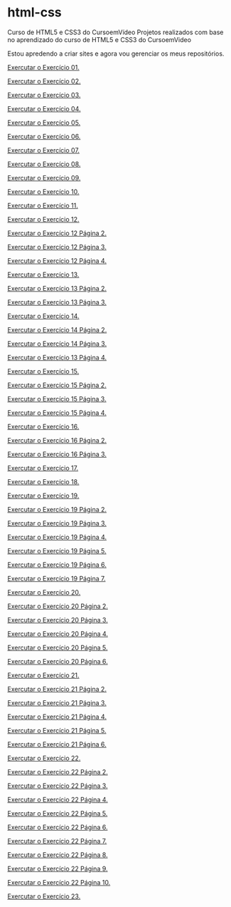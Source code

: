 # html-css
 Curso de HTML5 e CSS3 do CursoemVídeo
 Projetos realizados com base no aprendizado do curso de HTML5 e CSS3 do CursoemVideo

 
Estou apredendo a criar sites e agora vou gerenciar os meus repositórios.

<a href="https://paulapascoal.github.io/aprendiz/ex001/index.html">Exercutar o Exercício 01.</a>

<a href="https://paulapascoal.github.io/html-css1/html-css/exercicio/ex002">Exercutar o Exercício 02.</a>

<a href="https://paulapascoal.github.io/html-css1/html-css/exercicio/ex003/">Exercutar o Exercício 03.</a>

<a href="https://paulapascoal.github.io/html-css1/html-css/exercicio/ex004/">Exercutar o Exercício 04.</a>

<a href="https://paulapascoal.github.io/html-css1/html-css/exercicio/ex005/">Exercutar o Exercício 05.</a>

<a href="https://paulapascoal.github.io/html-css1/html-css/exercicio/ex006/">Exercutar o Exercício 06.</a>

<a href="https://paulapascoal.github.io/html-css1/html-css/exercicio/ex007/">Exercutar o Exercício 07.</a>

<a href="https://paulapascoal.github.io/html-css1/html-css/exercicio/ex008/">Exercutar o Exercício 08.</a>

<a href="https://paulapascoal.github.io/html-css1/html-css/exercicio/ex009/">Exercutar o Exercício 09.</a>

<a href="https://paulapascoal.github.io/html-css1/html-css/exercicio/ex010/">Exercutar o Exercício 10.</a>

<a href="https://paulapascoal.github.io/html-css1/html-css/exercicio/ex011">Exercutar o Exercício 11.</a>

<a href="https://paulapascoal.github.io/html-css1/html-css/exercicio/ex012/index.html">Exercutar o Exercício 12.</a>

<a href="https://paulapascoal.github.io/html-css1/html-css/exercicio/ex012/index2.html">Exercutar o Exercício 12 Página 2.</a>

<a href="https://paulapascoal.github.io/html-css1/html-css/exercicio/ex012/index3.html">Exercutar o Exercício 12 Página 3.</a>

<a href="https://paulapascoal.github.io/html-css1/html-css/exercicio/ex012/pagina02.html">Exercutar o Exercício 12 Página 4.</a>

<a href="https://paulapascoal.github.io/html-css1/html-css/exercicio/ex013/cor01.html">Exercutar o Exercício 13.</a>

<a href="https://paulapascoal.github.io/html-css1/html-css/exercicio/ex013/cor02.html">Exercutar o Exercício 13 Página 2.</a>

<a href="https://paulapascoal.github.io/html-css1/html-css/exercicio/ex013/cor03.html">Exercutar o Exercício 13 Página 3.</a>

<a href="https://paulapascoal.github.io/html-css1/html-css/exercicio/ex014/font01.html">Exercutar o Exercício 14.</a>

<a href="https://paulapascoal.github.io/html-css1/html-css/exercicio/ex014/font02.html">Exercutar o Exercício 14 Página 2.</a>

<a href="https://paulapascoal.github.io/html-css1/html-css/exercicio/ex014/font03.html">Exercutar o Exercício 14 Página 3.</a>

<a href="https://paulapascoal.github.io/html-css1/html-css/exercicio/ex014/font04.html">Exercutar o Exercício 13 Página 4.</a>

<a href="https://paulapascoal.github.io/html-css1/html-css/exercicio/ex015/hover.html">Exercutar o Exercício 15.</a>

<a href="https://paulapascoal.github.io/html-css1/html-css/exercicio/ex015/links.html">Exercutar o Exercício 15 Página 2.</a>

<a href="https://paulapascoal.github.io/html-css1/html-css/exercicio/ex015/seletor01.html">Exercutar o Exercício 15 Página 3.</a>

<a href="https://paulapascoal.github.io/html-css1/html-css/exercicio/ex015/seletor02.html">Exercutar o Exercício 15 Página 4.</a>

<a href="https://paulapascoal.github.io/html-css1/html-css/exercicio/ex016/caixa01.html">Exercutar o Exercício 16.</a>

<a href="https://paulapascoal.github.io/html-css1/html-css/exercicio/ex016/caixa02.html">Exercutar o Exercício 16 Página 2.</a>

<a href="https://paulapascoal.github.io/html-css1/html-css/exercicio/ex016/caixa03.html">Exercutar o Exercício 16 Página 3.</a>

<a href="https://paulapascoal.github.io/html-css1/html-css/exercicio/ex016/caixa01.html">Exercutar o Exercício 17.</a>

<a href="https://paulapascoal.github.io/html-css1/html-css/exercicio/ex018/">Exercutar o Exercício 18.</a>

<a href="https://paulapascoal.github.io/html-css1/html-css/exercicio/ex019/fundo001.html">Exercutar o Exercício 19.</a>

<a href="https://paulapascoal.github.io/html-css1/html-css/exercicio/ex019/fundo002.html">Exercutar o Exercício 19 Página 2.</a>

<a href="https://paulapascoal.github.io/html-css1/html-css/exercicio/ex019/fundo003.html">Exercutar o Exercício 19 Página 3.</a>

<a href="https://paulapascoal.github.io/html-css1/html-css/exercicio/ex019/fundo004.html">Exercutar o Exercício 19 Página 4.</a>

<a href="https://paulapascoal.github.io/html-css1/html-css/exercicio/ex019/fundo005.html">Exercutar o Exercício 19 Página 5.</a>

<a href="https://paulapascoal.github.io/html-css1/html-css/exercicio/ex019/fundo006.html">Exercutar o Exercício 19 Página 6.</a>

<a href="https://paulapascoal.github.io/html-css1/html-css/exercicio/ex019/fundo007.html">Exercutar o Exercício 19 Página 7.</a>

<a href="https://paulapascoal.github.io/html-css1/html-css/exercicio/ex020/tabela001.html">Exercutar o Exercício 20.</a>

<a href="https://paulapascoal.github.io/html-css1/html-css/exercicio/ex020/tabela002.html">Exercutar o Exercício 20 Página 2.</a>

<a href="https://paulapascoal.github.io/html-css1/html-css/exercicio/ex020/tabela003.html">Exercutar o Exercício 20 Página 3.</a>

<a href="https://paulapascoal.github.io/html-css1/html-css/exercicio/ex020/tabela004.html">Exercutar o Exercício 20 Página 4.</a>

<a href="https://paulapascoal.github.io/html-css1/html-css/exercicio/ex020/tabela005.html">Exercutar o Exercício 20 Página 5.</a>

<a href="https://paulapascoal.github.io/html-css1/html-css/exercicio/ex020/tabela006.html">Exercutar o Exercício 20 Página 6.</a>

<a href="https://paulapascoal.github.io/html-css1/html-css/exercicio/ex021/iframe001.html">Exercutar o Exercício 21.</a>

<a href="https://paulapascoal.github.io/html-css1/html-css/exercicio/ex021/iframe002.html">Exercutar o Exercício 21 Página 2.</a>

<a href="https://paulapascoal.github.io/html-css1/html-css/exercicio/ex021/iframe003.html">Exercutar o Exercício 21 Página 3.</a>

<a href="https://paulapascoal.github.io/html-css1/html-css/exercicio/ex021/iframe004.html">Exercutar o Exercício 21 Página 4.</a>

<a href="https://paulapascoal.github.io/html-css1/html-css/exercicio/ex021/iframe005.html">Exercutar o Exercício 21 Página 5.</a>

<a href="https://paulapascoal.github.io/html-css1/html-css/exercicio/ex021/iframe006.html">Exercutar o Exercício 21 Página 6.</a>

<a href="https://paulapascoal.github.io/html-css1/html-css/exercicio/ex022/form001.html">Exercutar o Exercício 22.</a>

<a href="https://paulapascoal.github.io/html-css1/html-css/exercicio/ex022/form002.html">Exercutar o Exercício 22 Página 2.</a>

<a href="https://paulapascoal.github.io/html-css1/html-css/exercicio/ex022/form003.html">Exercutar o Exercício 22 Página 3.</a>

<a href="https://paulapascoal.github.io/html-css1/html-css/exercicio/ex022/form004.html">Exercutar o Exercício 22 Página 4.</a>

<a href="https://paulapascoal.github.io/html-css1/html-css/exercicio/ex022/form005.html">Exercutar o Exercício 22 Página 5.</a>

<a href="https://paulapascoal.github.io/html-css1/html-css/exercicio/ex022/form006.html">Exercutar o Exercício 22 Página 6.</a>

<a href="https://paulapascoal.github.io/html-css1/html-css/exercicio/ex022/form007.html">Exercutar o Exercício 22 Página 7.</a>

<a href="https://paulapascoal.github.io/html-css1/html-css/exercicio/ex022/form008.html">Exercutar o Exercício 22 Página 8.</a>

<a href="https://paulapascoal.github.io/html-css1/html-css/exercicio/ex022/form009.html">Exercutar o Exercício 22 Página 9.</a>

<a href="https://paulapascoal.github.io/html-css1/html-css/exercicio/ex022/form010.html">Exercutar o Exercício 22 Página 10.</a>

<a href="https://paulapascoal.github.io/html-css1/html-css/exercicio/ex023">Exercutar o Exercício 23.</a>